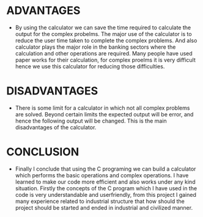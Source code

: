
# ADVANTAGES

* By using the calculator we can save the time required to calculate the output for the complex probelms. The major use of the calculator is to reduce the user time taken to complete the complex problems. And also calculator plays the major role in the banking sectors where the calculation and other operations are required. Many people have used paper works for their calculation, for complex proelms it is very difficult hence we use this calculator for reducing those difficulties.

# DISADVANTAGES

* There is some limit for a calculator in which not all complex problems are solved. Beyond certain limits the expected output will be error, and hence the following output will be changed. This is the main disadvantages of the calculator.   


# CONCLUSION

* Finally I conclude that using the C programing we can build a calculator which performs the basic operations and complex operations. I have learned to make our code more efficient and also works under any kind situation. Firstly the concepts of the C program which I have used in the code is very understandable and userfriendly, from this project I gained many experience related to industrial structure that how should the project should be started and ended in industrial and civilized manner.

